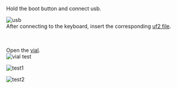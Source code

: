 Hold the boot button and connect usb.<br/>

![usb](https://github.com/cosmosalad/Gear60/assets/45204109/1f371951-c98e-43f4-af8d-9e860d621abd)<br/>
After connecting to the keyboard, insert the corresponding [uf2 file](https://github.com/cosmosalad/Gear60/blob/main/vial/gear60_vial.uf2).<br/><br/><br/>


Open the [vial](https://vial.rocks/).<br/>
![vial test](https://github.com/cosmosalad/Gear60/assets/45204109/4722aa86-5b4a-4169-bb47-ba00da6a0fd9)<br/>





![test1](https://github.com/cosmosalad/Gear60/assets/45204109/2f3d3d05-738e-431b-8cb2-a5680b9eafca)<br/>



![test2](https://github.com/cosmosalad/Gear60/assets/45204109/37f09857-5e83-4b31-9526-4c71e0108d67)<br/>

